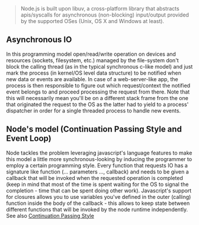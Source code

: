 > Node.js is built upon libuv, a cross-platform library that abstracts apis/syscalls for asynchronous (non-blocking) input/output provided by the supported OSes (Unix, OS X and Windows at least).

## Asynchronous IO

In this programming model open/read/write operation on devices and resources (sockets, filesystem, etc.) managed by the file-system don't block the calling thread (as in the typical synchronous c-like model) and just mark the process (in kernel/OS level data structure) to be notified when new data or events are available. In case of a web-server-like app, the process is then responsible to figure out which request/context the notified event belongs to and proceed processing the request from there. Note that this will necessarily mean you'll be on a different stack frame from the one that originated the request to the OS as the latter had to yield to a process' dispatcher in order for a single threaded process to handle new events.

## Node's model (Continuation Passing Style and Event Loop)

Node tackles the problem leveraging javascript's language features to make this model a little more synchronous-looking by inducing the programmer to employ a certain programming style. Every function that requests IO has a signature like function (... parameters ..., callback) and needs to be given a callback that will be invoked when the requested operation is completed (keep in mind that most of the time is spent waiting for the OS to signal the completion - time that can be spent doing other work). Javascript's support for closures allows you to use variables you've defined in the outer (calling) function inside the body of the callback - this allows to keep state between different functions that will be invoked by the node runtime independently. See also [Continuation Passing Style](https://en.wikipedia.org/wiki/Continuation-passing_style)

## 